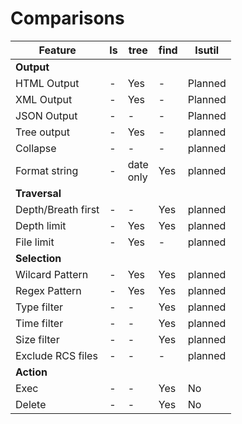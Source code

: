 # Comparisons


| Feature            | ls           | tree | find | lsutil  |
| ------------------ | ------------ | ---- | ---- | ------- |
| **Output**         |              |      |      |         |
| HTML Output        | -            | Yes  | -    | Planned |
| XML  Output        | -            | Yes  | -    | Planned |
| JSON Output        | -            | -    | -    | Planned |
| Tree output        | -            | Yes  | -    | planned |
| Collapse           | -            | -    | -    | planned |
| Format string      | -            | date<br>only | Yes  | planned |
| **Traversal**      |              |      |      |         |
| Depth/Breath first | -            | -    | Yes  | planned |
| Depth limit        | -            | Yes  | Yes  | planned |
| File limit         | -            | Yes  | -    | planned |
| **Selection**      |              |      |      |         |
| Wilcard Pattern    | -            | Yes  | Yes  | planned |
| Regex Pattern      | -            | Yes  | Yes  | planned |
| Type filter        | -            | -    | Yes  | planned |
| Time filter        | -            | -    | Yes  | planned |
| Size filter        | -            | -    | Yes  | planned |
| Exclude RCS files  | -            | -    | -    | planned |
| **Action**         |              |      |      |         |
| Exec               | -            | -    | Yes  | No      |
| Delete             | -            | -    | Yes  | No      |



